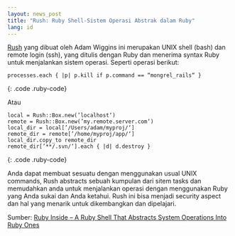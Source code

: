 ```yaml
---
layout: news_post
title: "Rush: Ruby Shell-Sistem Operasi Abstrak dalam Ruby"
lang: id
---
```


[Rush][1] yang dibuat oleh Adam Wiggins ini merupakan UNIX shell (bash)
dan remote login (ssh), yang ditulis dengan Ruby dan menerima syntax
Ruby untuk menjalankan sistem operasi. Seperti operasi berikut:

    processes.each { |p| p.kill if p.command == “mongrel_rails“ }
{: .code .ruby-code}

Atau

    local = Rush::Box.new(’localhost‘)
    remote = Rush::Box.new(’my.remote.server.com‘)
    local_dir = local[’/Users/adam/myproj/‘]
    remote_dir = remote[’/home/myproj/app/‘]
    local_dir.copy_to remote_dir
    remote_dir[’**/.svn/‘].each { |d| d.destroy }
{: .code .ruby-code}

Anda dapat membuat sesuatu dengan menggunakan usual UNIX commands, Rush
abstracts sebuah kumpulan dari sitem tasks dan memudahkan anda untuk
menjalankan operasi dengan menggunakan Ruby yang Anda sukai dan Anda
ketahui. Rush ini bisa menjadi security aspect dan hal yang menarik
untuk dikembangkan dan dipelajari.

Sumber: [Ruby Inside – A Ruby Shell That Abstracts System Operations
Into Ruby Ones][1]



[1]: http://adam.blog.heroku.com/past/2008/2/19/rush_the_ruby_shell/ 
